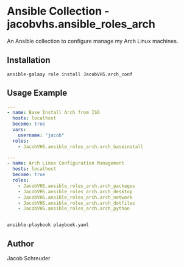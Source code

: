 # Ansible Collection - jacobvhs.ansible_roles_arch

An Ansible collection to configure manage my Arch Linux machines.

## Installation
```shell
ansible-galaxy role install JacobVHS.arch_conf
```

## Usage Example
```yaml
---
- name: Base Install Arch from ISO
  hosts: localhost
  become: true
  vars:
    username: "jacob"
  roles:
    - JacobVHS.ansible_roles_arch.arch_baseinstall
```
```yaml
---
- name: Arch Linux Configuration Management
  hosts: localhost
  become: true
  roles:
    - JacobVHS.ansible_roles_arch.arch_packages
    - JacobVHS.ansible_roles_arch.arch_desktop
    - JacobVHS.ansible_roles_arch.arch_network
    - JacobVHS.ansible_roles_arch.arch_dotfiles
    - JacobVHS.ansible_roles_arch.arch_python
```
```
```
```shell
ansible-playbook playbook.yaml
```

## Author
Jacob Schreuder
